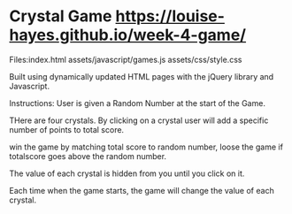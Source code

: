 # Crystal Game https://louise-hayes.github.io/week-4-game/

Files:index.html
assets/javascript/games.js
assets/css/style.css


Built using dynamically updated HTML pages with the jQuery library and Javascript.

Instructions:
User is given a Random Number at the start of the Game.

THere are four crystals. By clicking on a crystal user will add a specific number of points to total score.

win the game by matching total score to random number,  loose the game if totalscore goes above the random number.

The value of each crystal is hidden from you until you click on it.

Each time when the game starts, the game will change the value of each crystal.

